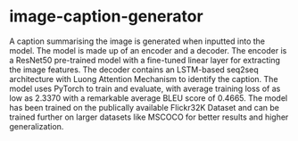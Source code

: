 # image-caption-generator

A caption summarising the image is generated when inputted into the model. The model is made up of an encoder and a decoder. The encoder is a ResNet50 pre-trained model with a fine-tuned linear layer for extracting the image features. The decoder contains an LSTM-based seq2seq architecture with Luong Attention Mechanism to identify the caption. The model uses PyTorch to train and evaluate, with average training loss of as low as 2.3370 with a remarkable average BLEU score of 0.4665. The model has been trained on the publically available Flickr32K Dataset and can be trained further on larger datasets like MSCOCO for better results and higher generalization. 
